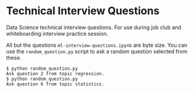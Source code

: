 # Technical Interview Questions

Data Science technical interview questions.  For use during job club and whiteboarding interview practice session.

All but the questions `ml-interview-questions.ipynb` are byte size.  You can use the `random_question.py` script to ask a random question selected from these.

```
$ python random_question.py
Ask question 2 from topic regression.
$ python random_question.py
Ask question 6 from topic statistics.
```
